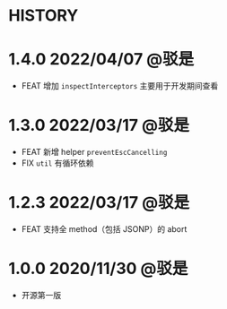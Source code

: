 HISTORY
===

# 1.4.0 2022/04/07 @驳是

* FEAT 增加 `inspectInterceptors` 主要用于开发期间查看

# 1.3.0 2022/03/17 @驳是

* FEAT 新增 helper `preventEscCancelling`
* FIX `util` 有循环依赖

# 1.2.3 2022/03/17 @驳是

* FEAT 支持全 method（包括 JSONP）的 abort

# 1.0.0 2020/11/30 @驳是

* 开源第一版
